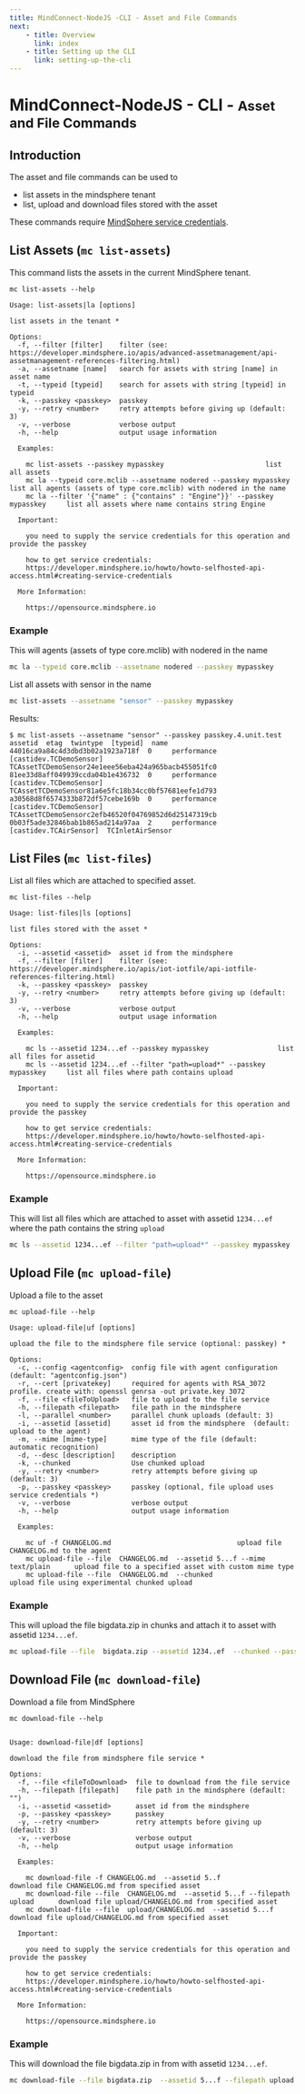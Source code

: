 ```yaml
---
title: MindConnect-NodeJS -CLI - Asset and File Commands
next:
    - title: Overview
      link: index
    - title: Setting up the CLI
      link: setting-up-the-cli
---
```


<!-- @format -->

# MindConnect-NodeJS - CLI - <small>Asset and File Commands</small>

## Introduction

The asset and file commands can be used to

-   list assets in the mindsphere tenant
-   list, upload and download files stored with the asset

These commands require [MindSphere service credentials](https://developer.mindsphere.io/howto/howto-selfhosted-api-access.html#creating-service-credentials).

## List Assets (`mc list-assets`)

This command lists the assets in the current MindSphere tenant.

```text
mc list-assets --help

Usage: list-assets|la [options]

list assets in the tenant *

Options:
  -f, --filter [filter]    filter (see: https://developer.mindsphere.io/apis/advanced-assetmanagement/api-assetmanagement-references-filtering.html)
  -a, --assetname [name]   search for assets with string [name] in asset name
  -t, --typeid [typeid]    search for assets with string [typeid] in typeid
  -k, --passkey <passkey>  passkey
  -y, --retry <number>     retry attempts before giving up (default: 3)
  -v, --verbose            verbose output
  -h, --help               output usage information

  Examples:

    mc list-assets --passkey mypasskey                         list all assets
    mc la --typeid core.mclib --assetname nodered --passkey mypasskey         list all agents (assets of type core.mclib) with nodered in the name
    mc la --filter '{"name" : {"contains" : "Engine"}}' --passkey mypasskey     list all assets where name contains string Engine

  Important:

    you need to supply the service credentials for this operation and provide the passkey

    how to get service credentials:
    https://developer.mindsphere.io/howto/howto-selfhosted-api-access.html#creating-service-credentials

  More Information:

    https://opensource.mindsphere.io
```

### Example

This will agents (assets of type core.mclib) with nodered in the name

```bash
mc la --typeid core.mclib --assetname nodered --passkey mypasskey
```

List all assets with sensor in the name

```bash
mc list-assets --assetname "sensor" --passkey mypasskey
```

Results:

```text
$ mc list-assets --assetname "sensor" --passkey passkey.4.unit.test
assetid  etag  twintype  [typeid]  name
44016ca9a84c4d3dbd3b02a1923a718f  0     performance     [castidev.TCDemoSensor] TCAssetTCDemoSensor24e1eee56eba424a965bacb455051fc0
81ee33d8aff049939ccda04b1e436732  0     performance     [castidev.TCDemoSensor] TCAssetTCDemoSensor81a6e5fc18b34cc0bf57681eefe1d793
a30568d8f6574333b872df57cebe169b  0     performance     [castidev.TCDemoSensor] TCAssetTCDemoSensorc2efb46520f04769852d6d25147319cb
0b03f5ade32846bab1b865ad214a97aa  2     performance     [castidev.TCAirSensor]  TCInletAirSensor
```

## List Files (`mc list-files`)

List all files which are attached to specified asset.

```text
mc list-files --help

Usage: list-files|ls [options]

list files stored with the asset *

Options:
  -i, --assetid <assetid>  asset id from the mindsphere
  -f, --filter [filter]    filter (see: https://developer.mindsphere.io/apis/iot-iotfile/api-iotfile-references-filtering.html)
  -k, --passkey <passkey>  passkey
  -y, --retry <number>     retry attempts before giving up (default: 3)
  -v, --verbose            verbose output
  -h, --help               output usage information

  Examples:

    mc ls --assetid 1234...ef --passkey mypasskey                 list all files for assetid
    mc ls --assetid 1234...ef --filter "path=upload*" --passkey mypasskey     list all files where path contains upload

  Important:

    you need to supply the service credentials for this operation and provide the passkey

    how to get service credentials:
    https://developer.mindsphere.io/howto/howto-selfhosted-api-access.html#creating-service-credentials

  More Information:

    https://opensource.mindsphere.io

```

### Example

This will list all files which are attached to asset with assetid `1234...ef` where the path contains the string `upload`

```bash
mc ls --assetid 1234...ef --filter "path=upload*" --passkey mypasskey
```

## Upload File (`mc upload-file`)

Upload a file to the asset

```text
mc upload-file --help

Usage: upload-file|uf [options]

upload the file to the mindsphere file service (optional: passkey) *

Options:
  -c, --config <agentconfig>  config file with agent configuration (default: "agentconfig.json")
  -r, --cert [privatekey]     required for agents with RSA_3072 profile. create with: openssl genrsa -out private.key 3072
  -f, --file <fileToUpload>   file to upload to the file service
  -h, --filepath <filepath>   file path in the mindsphere
  -l, --parallel <number>     parallel chunk uploads (default: 3)
  -i, --assetid [assetid]     asset id from the mindsphere  (default: upload to the agent)
  -m, --mime [mime-type]      mime type of the file (default: automatic recognition)
  -d, --desc [description]    description
  -k, --chunked               Use chunked upload
  -y, --retry <number>        retry attempts before giving up (default: 3)
  -p, --passkey <passkey>     passkey (optional, file upload uses service credentials *)
  -v, --verbose               verbose output
  -h, --help                  output usage information

  Examples:

    mc uf -f CHANGELOG.md                               upload file CHANGELOG.md to the agent
    mc upload-file --file  CHANGELOG.md  --assetid 5...f --mime text/plain      upload file to a specified asset with custom mime type
    mc upload-file --file  CHANGELOG.md  --chunked                  upload file using experimental chunked upload

```

### Example

This will upload the file bigdata.zip in chunks and attach it to asset with assetid `1234...ef`.

```bash
mc upload-file --file  bigdata.zip --assetid 1234..ef  --chunked --passkey mypasskey
```

## Download File (`mc download-file`)

Download a file from MindSphere

```text
mc download-file --help


Usage: download-file|df [options]

download the file from mindsphere file service *

Options:
  -f, --file <fileToDownload>  file to download from the file service
  -h, --filepath [filepath]    file path in the mindsphere (default: "")
  -i, --assetid <assetid>      asset id from the mindsphere
  -p, --passkey <passkey>      passkey
  -y, --retry <number>         retry attempts before giving up (default: 3)
  -v, --verbose                verbose output
  -h, --help                   output usage information

  Examples:

    mc download-file -f CHANGELOG.md  --assetid 5..f                              download file CHANGELOG.md from specified asset
    mc download-file --file  CHANGELOG.md  --assetid 5...f --filepath upload      download file upload/CHANGELOG.md from specified asset
    mc download-file --file  upload/CHANGELOG.md  --assetid 5...f                 download file upload/CHANGELOG.md from specified asset

  Important:

    you need to supply the service credentials for this operation and provide the passkey

    how to get service credentials:
    https://developer.mindsphere.io/howto/howto-selfhosted-api-access.html#creating-service-credentials

  More Information:

    https://opensource.mindsphere.io
```

### Example

This will download the file bigdata.zip in from with assetid `1234...ef`.

```bash
mc download-file --file bigdata.zip  --assetid 5...f --filepath upload --passkey mypasskey
```
